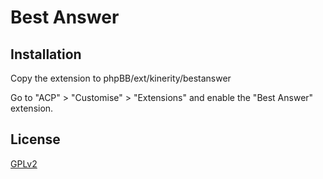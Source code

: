 # Best Answer

## Installation

Copy the extension to phpBB/ext/kinerity/bestanswer

Go to "ACP" > "Customise" > "Extensions" and enable the "Best Answer" extension.

## License

[GPLv2](license.txt)
